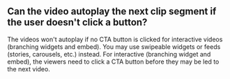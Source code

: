## Can the video autoplay the next clip segment if the user doesn't click a button?

The videos won't autoplay if no CTA button is clicked for interactive videos (branching widgets and embed). You may use swipeable widgets or feeds (stories, carousels, etc.) instead. For interactive (branching widget and embed), the viewers need to click a CTA button before they may be led to the next video.
